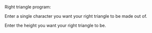 Right triangle program:

Enter a single character you want your right triangle to be made out of.

Enter the height you want your right triangle to be.

